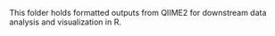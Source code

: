 This folder holds formatted outputs from QIIME2 for downstream data analysis and visualization in R.
